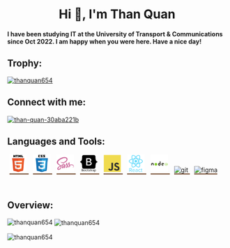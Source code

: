 <h1 align="center">Hi 👋, I'm Than Quan</h1>
<h4 align="left">I have been studying IT at the University of Transport & Communications since Oct 2022. I am happy when you were here. Have a nice day!</h4>

<h2 align="left">Trophy:</h2>
<p align="left"> <a href="https://github.com/ryo-ma/github-profile-trophy"><img src="https://github-profile-trophy.vercel.app/?username=thanquan654&theme=onedark&margin-w=15&margin-h=15" alt="thanquan654" /></a> </p>

<h2 align="left">Connect with me:</h2>
<p align="left">
<a href="https://linkedin.com/in/than-quan-30aba221b" target="blank" title="Linkdin: Than Quan"><img align="center" src="https://raw.githubusercontent.com/rahuldkjain/github-profile-readme-generator/master/src/images/icons/Social/linked-in-alt.svg" alt="than-quan-30aba221b" height="30" width="40" /></a>
</p>

<h2 align="left" >Languages and Tools:</h2>
<p align="left"> <span title="HTML" style="margin: 5px; border-bottom:2px solid #6a3f21;"> <img src="https://raw.githubusercontent.com/devicons/devicon/master/icons/html5/html5-original-wordmark.svg" alt="html5" width="40" height="40"/> </span> <span title="CSS 3" style="margin: 5px; border-bottom:2px solid #6a3f21;"> <img src="https://raw.githubusercontent.com/devicons/devicon/master/icons/css3/css3-original-wordmark.svg" alt="css3" width="40" height="40"/> </span> <span title="SCSS" style="margin: 5px; border-bottom:2px solid #6a3f21;"> <img src="https://raw.githubusercontent.com/devicons/devicon/master/icons/sass/sass-original.svg" alt="sass" width="40" height="40"/> </span> <span title="Bootstrap" style="margin: 5px; border-bottom:2px solid #6a3f21;"> <img src="https://raw.githubusercontent.com/devicons/devicon/master/icons/bootstrap/bootstrap-plain-wordmark.svg" alt="bootstrap" width="40" height="40"/> </span>
<span title="Javascript" style="margin: 5px; border-bottom:2px solid #6a3f21;"> <img src="https://raw.githubusercontent.com/devicons/devicon/master/icons/javascript/javascript-original.svg" alt="javascript" width="40" height="40"/> </span> <span title="ReactJS" style="margin: 5px; border-bottom:2px solid #6a3f21;"> <img src="https://raw.githubusercontent.com/devicons/devicon/master/icons/react/react-original-wordmark.svg" alt="react" width="40" height="40"/> </span> <span title="NodeJS" style="margin: 5px; border-bottom:2px solid #6a3f21;"> <img src="https://raw.githubusercontent.com/devicons/devicon/master/icons/nodejs/nodejs-original-wordmark.svg" alt="nodejs" width="40" height="40"/> </span> <span title="Git" style="margin: 5px; border-bottom:2px solid #6a3f21;"> <img src="https://www.vectorlogo.zone/logos/git-scm/git-scm-icon.svg" alt="git" width="40" height="40"/> </span> <span title="Figma" style="margin: 5px; border-bottom:2px solid #6a3f21;"> <img src="https://www.vectorlogo.zone/logos/figma/figma-icon.svg" alt="figma" width="40" height="40"/> </span> </p>
<br/>
<h2 align="left">Overview:</h2>
<p><img align="left" src="https://github-readme-stats.vercel.app/api/top-langs?username=thanquan654&show_icons=true&theme=dracula&locale=en&layout=compact" alt="thanquan654" /></p>

<p>&nbsp;<img align="center" src="https://github-readme-stats.vercel.app/api?username=thanquan654&show_icons=true&theme=dracula&locale=en" alt="thanquan654" /></p>

<p><img align="center" src="https://github-readme-streak-stats.herokuapp.com/?user=thanquan654&theme=dark" alt="thanquan654" /></p>


